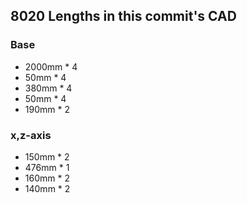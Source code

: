 ## 8020 Lengths in this commit's CAD
### Base
* 2000mm * 4
* 50mm * 4
* 380mm * 4
* 50mm * 4
* 190mm * 2
### x,z-axis
* 150mm * 2
* 476mm * 1
* 160mm * 2
* 140mm * 2